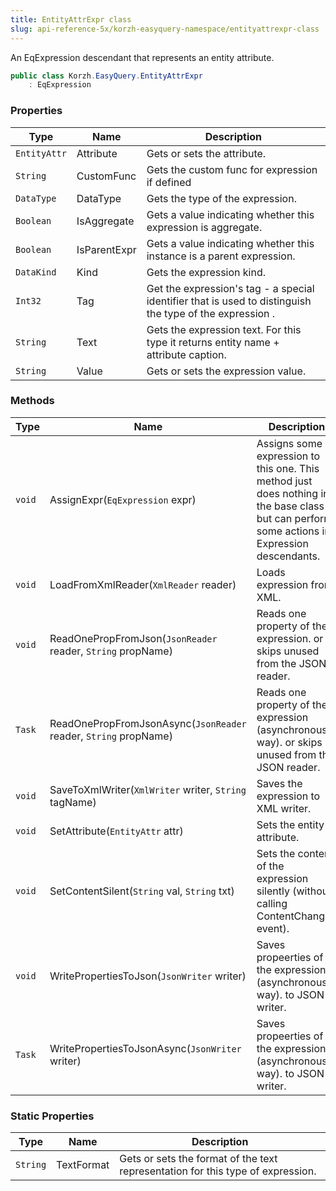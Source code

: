 ```yaml
---
title: EntityAttrExpr class
slug: api-reference-5x/korzh-easyquery-namespace/entityattrexpr-class
---
```


An EqExpression descendant that represents an entity attribute.
```csharp
public class Korzh.EasyQuery.EntityAttrExpr
    : EqExpression

```

### Properties

| Type | Name | Description | 
| --- | --- | --- | 
| `EntityAttr` | Attribute | Gets or sets the attribute. | 
| `String` | CustomFunc | Gets the custom func for expression if defined | 
| `DataType` | DataType | Gets the type of the expression. | 
| `Boolean` | IsAggregate | Gets a value indicating whether this expression is aggregate. | 
| `Boolean` | IsParentExpr | Gets a value indicating whether this instance is a parent expression. | 
| `DataKind` | Kind | Gets the expression kind. | 
| `Int32` | Tag | Get the expression's tag - a special identifier that is used to distinguish the type of the expression . | 
| `String` | Text | Gets the expression text. For this type it returns entity name + attribute caption. | 
| `String` | Value | Gets or sets the expression value. | 


### Methods

| Type | Name | Description | 
| --- | --- | --- | 
| `void` | AssignExpr(`EqExpression` expr) | Assigns some expression to this one.  This method just does nothing in the base class but can perform some actions in Expression descendants. | 
| `void` | LoadFromXmlReader(`XmlReader` reader) | Loads expression from XML. | 
| `void` | ReadOnePropFromJson(`JsonReader` reader, `String` propName) | Reads one property of the expression. or skips unused from the JSON reader. | 
| `Task` | ReadOnePropFromJsonAsync(`JsonReader` reader, `String` propName) | Reads one property of the expression (asynchronous way). or skips unused from the JSON reader. | 
| `void` | SaveToXmlWriter(`XmlWriter` writer, `String` tagName) | Saves the expression to XML writer. | 
| `void` | SetAttribute(`EntityAttr` attr) | Sets the entity attribute. | 
| `void` | SetContentSilent(`String` val, `String` txt) | Sets the content of the expression silently (without calling ContentChanged event). | 
| `void` | WritePropertiesToJson(`JsonWriter` writer) | Saves propeerties of the expression (asynchronous way). to JSON writer. | 
| `Task` | WritePropertiesToJsonAsync(`JsonWriter` writer) | Saves propeerties of the expression (asynchronous way). to JSON writer. | 


### Static Properties

| Type | Name | Description | 
| --- | --- | --- | 
| `String` | TextFormat | Gets or sets the format of the text representation for this type of expression. |